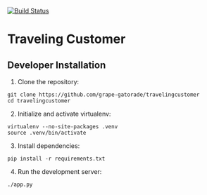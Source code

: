[![Build Status](https://travis-ci.org/grape-gatorade/travelingcustomer.svg?branch=master)](https://travis-ci.org/grape-gatorade/travelingcustomer)

# Traveling Customer

## Developer Installation

1. Clone the repository:

```
git clone https://github.com/grape-gatorade/travelingcustomer
cd travelingcustomer
```

2. Initialize and activate virtualenv:

```
virtualenv --no-site-packages .venv
source .venv/bin/activate
```

3. Install dependencies:

```
pip install -r requirements.txt
```

4. Run the development server:

```
./app.py
```
